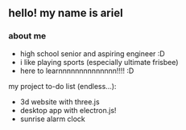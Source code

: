 ## hello! my name is ariel

### about me
- high school senior and aspiring engineer :D
- i like playing sports (especially ultimate frisbee)
- here to learnnnnnnnnnnnnnn!!!! :D

my project to-do list (endless...):
- 3d website with three.js
- desktop app with electron.js!
- sunrise alarm clock 

<!--
**mynameisariel/mynameisariel** is a ✨ _special_ ✨ repository because its `README.md` (this file) appears on your GitHub profile.

Here are some ideas to get you started:

- 🔭 I’m currently working on ...
- 🌱 I’m currently learning ...
- 👯 I’m looking to collaborate on ...
- 🤔 I’m looking for help with ...
- 💬 Ask me about ...
- 📫 How to reach me: ...
- 😄 Pronouns: ...
- ⚡ Fun fact: ...
-->

